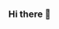 ### Hi there 👋

<!--
**asharora151/asharora151** is a ✨ _special_ ✨ repository because its `README.md` (this file) appears on your GitHub profile.

<h1>
Hi! My Name is Ashish Arora and I am a Data Scientist! Welcome to the Ashish's Analysis Production.
</h1> 


<div id="header" align="center">
  <img src="https://i.pinimg.com/236x/01/c4/33/01c433737abe61947413d1247c89e606.jpg" width="150"/>
</div>

<div id="badges", align="center">
  <a href="https://www.linkedin.com/in/ashish-arora-8332479b/">
    <img src="https://img.shields.io/badge/LinkedIn-blue?style=plastic&logo=linkedin&logoColor=white" alt="LinkedIn Badge"/>
  </a>
   <a href="mailto:ashisharora2204@gmail.com">
    <img src="https://img.shields.io/badge/Gmail-red?style=plastic&logo=gmail&logoColor=white" alt="Gmail Badge"/>
  </a>
  <a href="https://public.tableau.com/app/profile/ashish.arora8737">
    <img src="https://img.shields.io/badge/tableau-%230077B5.svg?style=fplastic&logo=tableau&logoColor=white" alt="Tableau Badge"/>
  </a>   
</div>
<div id="badges", align="center">
<img src="https://komarev.com/ghpvc/?username=your-github-asharora151&style=flat-square&color=blue" , alt=""/>
</div>

## :woman_technologist: About Me 
- :telescope: I’m a supply chain analyst which a postgraduate degree in Data Science. Seeking a Data Analyst/Scientist position. 

- :seedling: Exploring Machine Learning and Artificial Intelligence.

- :zap: In my free time, I write blogs, explore the world of geo-politics, or run a Music creator channel on Instagram and Spotify.

- :Writing Hand: Blogs: [![Medium](https://img.shields.io/badge/Medium-12100E?style=for-the-badge&logo=medium&logoColor=white)]([your-linkedin-url](https://www.linkedin.com/in/mamta-kumari-432337129/))

- :mailbox: How to reach me: [![Linkedin Badge](https://img.shields.io/badge/-linkedin-blue?style=flat&logo=Linkedin&logoColor=white)]([your-medium-url](https://medium.com/@ashisharora2204))

## :hammer_and_wrench: Languages and Tools

![Python](https://img.shields.io/badge/python-3670A0?style=plastic&logo=python&logoColor=yellow)
![NumPy](https://img.shields.io/badge/numpy-%23013243.svg?style=plastic&logo=numpy&logoColor=white)
![Pandas](https://img.shields.io/badge/pandas-%23150458.svg?style=plastic&logo=pandas&logoColor=white)
![Matplotlib](https://img.shields.io/badge/Matplotlib-%23ffffff.svg?style=plastic&logo=Matplotlib&logoColor=black)
![Seaborn](https://img.shields.io/badge/Seaborn-%23ffffff.svg?style=plastic&logo=Matplotlib&logoColor=black)
![scikit-learn](https://img.shields.io/badge/scikit--learn-%23F7931E.svg?style=plastic&logo=scikit-learn&logoColor=white)
![SciPy](https://img.shields.io/badge/SciPy-%230C55A5.svg?style=plastic&logo=scipy&logoColor=%white)
![OpenCV](https://img.shields.io/badge/opencv-%23white.svg?style=plastic&logo=opencv&logoColor=white)
![Jupyter Notebook](https://img.shields.io/badge/jupyter-%23FA0F00.svg?style=plastic&logo=jupyter&logoColor=white)
![PyCharm](https://img.shields.io/badge/pycharm-143?style=plastic&logo=pycharm&logoColor=black&color=black&labelColor=green)
![MySQL](https://img.shields.io/badge/mysql-%2300f.svg?style=plastic&logo=mysql&logoColor=white)
![Tableau](https://img.shields.io/badge/tableau-%23E97627.svg?style=plastic&logo=tableau&logoColor=white)
![Visual Studio Code](https://img.shields.io/badge/Visual%20Studio%20Code-0078d7.svg?style=plastic&logo=visual-studio-code&logoColor=white)
![Git](https://img.shields.io/badge/git-%23F05033.svg?style=plastic&logo=git&logoColor=white)
![Microsoft Excel](https://img.shields.io/badge/Microsoft_Excel-217346?style=plastic&logo=microsoft-excel&logoColor=white)
![Microsoft Office](https://img.shields.io/badge/Microsoft_Office-D83B01?style=plastic&logo=microsoft-office&logoColor=white)

## :fire: My Stats

[![GitHub Streak](http://github-readme-streak-stats.herokuapp.com?user=asharora151&theme=dark&background=000000)](https://git.io/streak-stats)


![Ashish Arora's GitHub stats](https://github-readme-stats.vercel.app/api?username=asharora151&theme=ocean_dark&show_icons=true)

[![Top Langs](https://github-readme-stats.vercel.app/api/top-langs/?username=asharora151&theme=ocean_dark&show_icons=true&langs_count=8)](https://github.com/asharora151/github-readme-stats)


